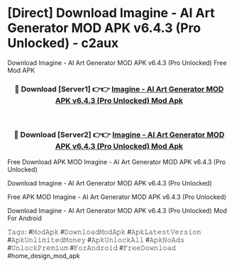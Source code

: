 # [Direct] Download Imagine - AI Art Generator MOD APK v6.4.3 (Pro Unlocked) - c2aux
Download Imagine - AI Art Generator MOD APK v6.4.3 (Pro Unlocked) Free Mod APK

<div align="center">
<h3>🔴 Download [Server1] 👉👉 <a href="https://apk-comot.site?title=Imagine_-_AI_Art_Generator_MOD_APK_v6.4.3_(Pro_Unlocked)">Imagine - AI Art Generator MOD APK v6.4.3 (Pro Unlocked) Mod Apk</a></h3><br>

<h3>🔴 Download [Server2] 👉👉 <a href="https://apk-comot.site?title=Imagine_-_AI_Art_Generator_MOD_APK_v6.4.3_(Pro_Unlocked)">Imagine - AI Art Generator MOD APK v6.4.3 (Pro Unlocked) Mod Apk</a></h3>
</div>


Free Download APK MOD Imagine - AI Art Generator MOD APK v6.4.3 (Pro Unlocked)

Download Imagine - AI Art Generator MOD APK v6.4.3 (Pro Unlocked) 

Free APK MOD Imagine - AI Art Generator MOD APK v6.4.3 (Pro Unlocked) 

Download Imagine - AI Art Generator MOD APK v6.4.3 (Pro Unlocked) Mod For Android

𝚃𝚊𝚐𝚜: #𝙼𝚘𝚍𝙰𝚙𝚔 #𝙳𝚘𝚠𝚗𝚕𝚘𝚊𝚍𝙼𝚘𝚍𝙰𝚙𝚔 #𝙰𝚙𝚔𝙻𝚊𝚝𝚎𝚜𝚝𝚅𝚎𝚛𝚜𝚒𝚘𝚗 #𝙰𝚙𝚔𝚄𝚗𝚕𝚒𝚖𝚒𝚝𝚎𝚍𝙼𝚘𝚗𝚎𝚢 #𝙰𝚙𝚔𝚄𝚗𝚕𝚘𝚌𝚔𝙰𝚕𝚕 #𝙰𝚙𝚔𝙽𝚘𝙰𝚍𝚜 #𝚄𝚗𝚕𝚘𝚌𝚔𝙿𝚛𝚎𝚖𝚒𝚞𝚖 #𝙵𝚘𝚛𝙰𝚗𝚍𝚛𝚘𝚒𝚍 #𝙵𝚛𝚎𝚎𝙳𝚘𝚠𝚗𝚕𝚘𝚊𝚍 #home_design_mod_apk